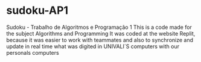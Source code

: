 # sudoku-AP1
Sudoku - Trabalho de Algoritmos e Programação 1
This is a code made for the subject Algorithms and Programming 
It was coded at the website Replit, because it was easier to work with teammates and also to 
synchronize and update in real time what was digited in UNIVALI´S computers with our personals computers
